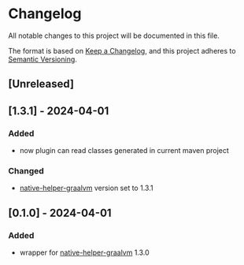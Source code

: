 # Changelog

All notable changes to this project will be documented in this file.

The format is based on [Keep a Changelog](https://keepachangelog.com/en/1.1.0/),
and this project adheres to [Semantic Versioning](https://semver.org/spec/v2.0.0.html).

## [Unreleased]

## [1.3.1] - 2024-04-01

### Added

- now plugin can read classes generated in current maven project

### Changed

- [native-helper-graalvm](https://github.com/fugerit-org/native-helper-graalvm/) version set to 1.3.1

## [0.1.0] - 2024-04-01

### Added

- wrapper for [native-helper-graalvm](https://github.com/fugerit-org/native-helper-graalvm/) 1.3.0

